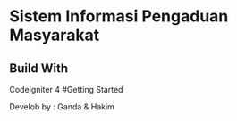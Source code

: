 # Sistem Informasi Pengaduan Masyarakat 


## Build With
CodeIgniter 4
#Getting Started

Develob by : Ganda & Hakim

